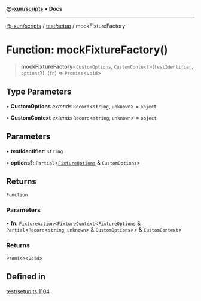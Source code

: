 [**@-xun/scripts**](../../../README.md) • **Docs**

***

[@-xun/scripts](../../../README.md) / [test/setup](../README.md) / mockFixtureFactory

# Function: mockFixtureFactory()

> **mockFixtureFactory**\<`CustomOptions`, `CustomContext`\>(`testIdentifier`, `options`?): (`fn`) => `Promise`\<`void`\>

## Type Parameters

• **CustomOptions** *extends* `Record`\<`string`, `unknown`\> = `object`

• **CustomContext** *extends* `Record`\<`string`, `unknown`\> = `object`

## Parameters

• **testIdentifier**: `string`

• **options?**: `Partial`\<[`FixtureOptions`](../interfaces/FixtureOptions.md) & `CustomOptions`\>

## Returns

`Function`

### Parameters

• **fn**: [`FixtureAction`](../type-aliases/FixtureAction.md)\<[`FixtureContext`](../interfaces/FixtureContext.md)\<[`FixtureOptions`](../interfaces/FixtureOptions.md) & `Partial`\<`Record`\<`string`, `unknown`\> & `CustomOptions`\>\> & `CustomContext`\>

### Returns

`Promise`\<`void`\>

## Defined in

[test/setup.ts:1104](https://github.com/Xunnamius/xscripts/blob/05e56e787e73d42855fcd3ce10aff7f8f6e6c4c7/test/setup.ts#L1104)
